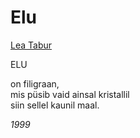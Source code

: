 # Elu

[Lea Tabur](./)

ELU

on filigraan,  
mis püsib vaid ainsal kristallil  
siin sellel kaunil maal.

_1999_


